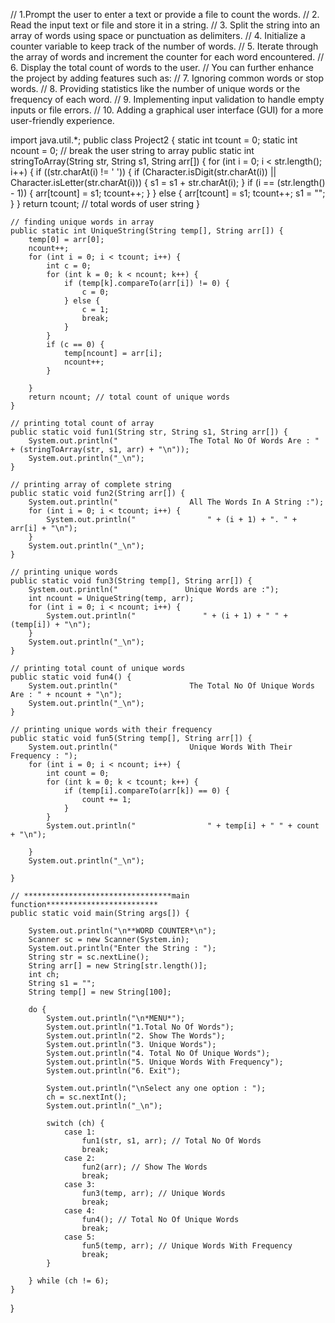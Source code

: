 // 1.Prompt the user to enter a text or provide a file to count the words.
//  2. Read the input text or file and store it in a string.
//  3. Split the string into an array of words using space or punctuation as delimiters.
//  4. Initialize a counter variable to keep track of the number of words.
//  5. Iterate through the array of words and increment the counter for each word encountered.
//  6. Display the total count of words to the user.
//  You can further enhance the project by adding features such as:
//  7. Ignoring common words or stop words.
//  8. Providing statistics like the number of unique words or the frequency of each word.
//  9. Implementing input validation to handle empty inputs or file errors.
//  10. Adding a graphical user interface (GUI) for a more user-friendly experience.





import java.util.*;
public class Project2 {
    static int tcount = 0;
    static int ncount = 0;
    // break the user string to array
    public static int stringToArray(String str, String s1, String arr[]) {
        for (int i = 0; i < str.length(); i++) {
            if ((str.charAt(i) != ' ')) {
                if (Character.isDigit(str.charAt(i)) || Character.isLetter(str.charAt(i))) {
                    s1 = s1 + str.charAt(i);
                }
                if (i == (str.length() - 1)) {
                    arr[tcount] = s1;
                    tcount++;
                }
            } else {
                arr[tcount] = s1;
                tcount++;
                s1 = "";
            }
        }
        return tcount; // total words of user string
    }

    // finding unique words in array
    public static int UniqueString(String temp[], String arr[]) {
        temp[0] = arr[0];
        ncount++;
        for (int i = 0; i < tcount; i++) {
            int c = 0;
            for (int k = 0; k < ncount; k++) {
                if (temp[k].compareTo(arr[i]) != 0) {
                    c = 0;
                } else {
                    c = 1;
                    break;
                }
            }
            if (c == 0) {
                temp[ncount] = arr[i];
                ncount++;
            }

        }
        return ncount; // total count of unique words
    }

    // printing total count of array
    public static void fun1(String str, String s1, String arr[]) {
        System.out.println("                The Total No Of Words Are : " + (stringToArray(str, s1, arr) + "\n"));
        System.out.println("_\n");
    }

    // printing array of complete string
    public static void fun2(String arr[]) {
        System.out.println("                All The Words In A String :");
        for (int i = 0; i < tcount; i++) {
            System.out.println("                " + (i + 1) + ". " + arr[i] + "\n");
        }
        System.out.println("_\n");
    }

    // printing unique words
    public static void fun3(String temp[], String arr[]) {
        System.out.println("               Unique Words are :");
        int ncount = UniqueString(temp, arr);
        for (int i = 0; i < ncount; i++) {
            System.out.println("               " + (i + 1) + " " + (temp[i]) + "\n");
        }
        System.out.println("_\n");
    }

    // printing total count of unique words
    public static void fun4() {
        System.out.println("                The Total No Of Unique Words Are : " + ncount + "\n");
        System.out.println("_\n");
    }

    // printing unique words with their frequency
    public static void fun5(String temp[], String arr[]) {
        System.out.println("                Unique Words With Their Frequency : ");
        for (int i = 0; i < ncount; i++) {
            int count = 0;
            for (int k = 0; k < tcount; k++) {
                if (temp[i].compareTo(arr[k]) == 0) {
                    count += 1;
                }
            }
            System.out.println("                " + temp[i] + " " + count + "\n");

        }
        System.out.println("_\n");

    }

    // *********************************main function*************************
    public static void main(String args[]) {

        System.out.println("\n**WORD COUNTER*\n");
        Scanner sc = new Scanner(System.in);
        System.out.println("Enter the String : ");
        String str = sc.nextLine();
        String arr[] = new String[str.length()];
        int ch;
        String s1 = "";
        String temp[] = new String[100];

        do {
            System.out.println("\n*MENU*");
            System.out.println("1.Total No Of Words");
            System.out.println("2. Show The Words");
            System.out.println("3. Unique Words");
            System.out.println("4. Total No Of Unique Words");
            System.out.println("5. Unique Words With Frequency");
            System.out.println("6. Exit");

            System.out.println("\nSelect any one option : ");
            ch = sc.nextInt();
            System.out.println("_\n");

            switch (ch) {
                case 1:
                    fun1(str, s1, arr); // Total No Of Words
                    break;
                case 2:
                    fun2(arr); // Show The Words
                    break;
                case 3:
                    fun3(temp, arr); // Unique Words
                    break;
                case 4:
                    fun4(); // Total No Of Unique Words
                    break;
                case 5:
                    fun5(temp, arr); // Unique Words With Frequency
                    break;
            }

        } while (ch != 6);
    }
}
